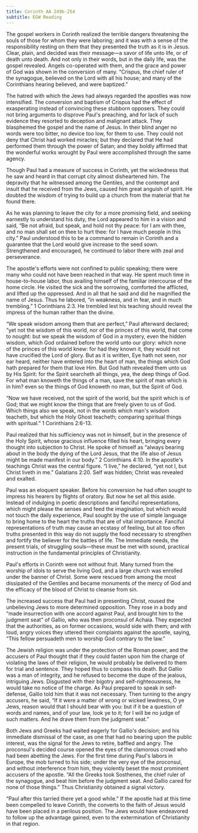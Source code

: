 ```yaml
---
title: Corinth AA 249b-254
subtitle: EGW Reading
---
```


The gospel workers in Corinth realized the terrible dangers threatening the souls of those for whom they were laboring; and it was with a sense of the responsibility resting on them that they presented the truth as it is in Jesus. Clear, plain, and decided was their message—a savor of life unto life, or of death unto death. And not only in their words, but in the daily life, was the gospel revealed. Angels co-operated with them, and the grace and power of God was shown in the conversion of many. “Crispus, the chief ruler of the synagogue, believed on the Lord with all his house; and many of the Corinthians hearing believed, and were baptized.”

The hatred with which the Jews had always regarded the apostles was now intensified. The conversion and baptism of Crispus had the effect of exasperating instead of convincing these stubborn opposers. They could not bring arguments to disprove Paul's preaching, and for lack of such evidence they resorted to deception and malignant attack. They blasphemed the gospel and the name of Jesus. In their blind anger no words were too bitter, no device too low, for them to use. They could not deny that Christ had worked miracles; but they declared that He had performed them through the power of Satan; and they boldly affirmed that the wonderful works wrought by Paul were accomplished through the same agency.

Though Paul had a measure of success in Corinth, yet the wickedness that he saw and heard in that corrupt city almost disheartened him. The depravity that he witnessed among the Gentiles, and the contempt and insult that he received from the Jews, caused him great anguish of spirit. He doubted the wisdom of trying to build up a church from the material that he found there.

As he was planning to leave the city for a more promising field, and seeking earnestly to understand his duty, the Lord appeared to him in a vision and said, “Be not afraid, but speak, and hold not thy peace: for I am with thee, and no man shall set on thee to hurt thee: for I have much people in this city.” Paul understood this to be a command to remain in Corinth and a guarantee that the Lord would give increase to the seed sown. Strengthened and encouraged, he continued to labor there with zeal and perseverance.

The apostle's efforts were not confined to public speaking; there were many who could not have been reached in that way. He spent much time in house-to-house labor, thus availing himself of the familiar intercourse of the home circle. He visited the sick and the sorrowing, comforted the afflicted, and lifted up the oppressed. And in all that he said and did he magnified the name of Jesus. Thus he labored, “in weakness, and in fear, and in much trembling.” 1 Corinthians 2:3. He trembled lest his teaching should reveal the impress of the human rather than the divine.

“We speak wisdom among them that are perfect,” Paul afterward declared; “yet not the wisdom of this world, nor of the princes of this world, that come to nought: but we speak the wisdom of God in a mystery, even the hidden wisdom, which God ordained before the world unto our glory: which none of the princes of this world knew: for had they known it, they would not have crucified the Lord of glory. But as it is written, Eye hath not seen, nor ear heard, neither have entered into the heart of man, the things which God hath prepared for them that love Him. But God hath revealed them unto us by His Spirit: for the Spirit searcheth all things, yea, the deep things of God. For what man knoweth the things of a man, save the spirit of man which is in him? even so the things of God knoweth no man, but the Spirit of God.

“Now we have received, not the spirit of the world, but the spirit which is of God; that we might know the things that are freely given to us of God. Which things also we speak, not in the words which man's wisdom teacheth, but which the Holy Ghost teacheth; comparing spiritual things with spiritual.” 1 Corinthians 2:6-13.

Paul realized that his sufficiency was not in himself, but in the presence of the Holy Spirit, whose gracious influence filled his heart, bringing every thought into subjection to Christ. He spoke of himself as “always bearing about in the body the dying of the Lord Jesus, that the life also of Jesus might be made manifest in our body.” 2 Corinthians 4:10. In the apostle's teachings Christ was the central figure. “I live,” he declared, “yet not I, but Christ liveth in me.” Galatians 2:20. Self was hidden; Christ was revealed and exalted.

Paul was an eloquent speaker. Before his conversion he had often sought to impress his hearers by flights of oratory. But now he set all this aside. Instead of indulging in poetic descriptions and fanciful representations, which might please the senses and feed the imagination, but which would not touch the daily experience, Paul sought by the use of simple language to bring home to the heart the truths that are of vital importance. Fanciful representations of truth may cause an ecstasy of feeling, but all too often truths presented in this way do not supply the food necessary to strengthen and fortify the believer for the battles of life. The immediate needs, the present trials, of struggling souls—these must be met with sound, practical instruction in the fundamental principles of Christianity.

Paul's efforts in Corinth were not without fruit. Many turned from the worship of idols to serve the living God, and a large church was enrolled under the banner of Christ. Some were rescued from among the most dissipated of the Gentiles and became monuments of the mercy of God and the efficacy of the blood of Christ to cleanse from sin.

The increased success that Paul had in presenting Christ, roused the unbelieving Jews to more determined opposition. They rose in a body and “made insurrection with one accord against Paul, and brought him to the judgment seat” of Gallio, who was then proconsul of Achaia. They expected that the authorities, as on former occasions, would side with them; and with loud, angry voices they uttered their complaints against the apostle, saying, “This fellow persuadeth men to worship God contrary to the law.”

The Jewish religion was under the protection of the Roman power, and the accusers of Paul thought that if they could fasten upon him the charge of violating the laws of their religion, he would probably be delivered to them for trial and sentence. They hoped thus to compass his death. But Gallio was a man of integrity, and he refused to become the dupe of the jealous, intriguing Jews. Disgusted with their bigotry and self-righteousness, he would take no notice of the charge. As Paul prepared to speak in self-defense, Gallio told him that it was not necessary. Then turning to the angry accusers, he said, “If it were a matter of wrong or wicked lewdness, O ye Jews, reason would that I should bear with you: but if it be a question of words and names, and of your law, look ye to it; for I will be no judge of such matters. And he drave them from the judgment seat.”

Both Jews and Greeks had waited eagerly for Gallio's decision; and his immediate dismissal of the case, as one that had no bearing upon the public interest, was the signal for the Jews to retire, baffled and angry. The proconsul's decided course opened the eyes of the clamorous crowd who had been abetting the Jews. For the first time during Paul's labors in Europe, the mob turned to his side; under the very eye of the proconsul, and without interference from him, they violently beset the most prominent accusers of the apostle. “All the Greeks took Sosthenes, the chief ruler of the synagogue, and beat him before the judgment seat. And Gallio cared for none of those things.” Thus Christianity obtained a signal victory.

“Paul after this tarried there yet a good while.” If the apostle had at this time been compelled to leave Corinth, the converts to the faith of Jesus would have been placed in a perilous position. The Jews would have endeavored to follow up the advantage gained, even to the extermination of Christianity in that region.
